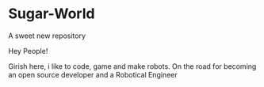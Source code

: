 # Sugar-World
A sweet new repository

Hey People!

Girish here, i like to code, game and make robots. 
On the road for becoming an open source developer and a Robotical Engineer 
